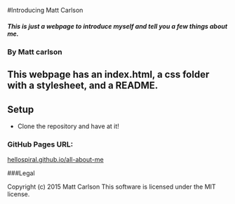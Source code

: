 #Introducing Matt Carlson

##### This is just a webpage to introduce myself and tell you a few things about me.

### By Matt carlson

## This webpage has an index.html, a css folder with a stylesheet, and a README.

## Setup

* Clone the repository and have at it!

### GitHub Pages URL:

[hellospiral.github.io/all-about-me](hellospiral.github.io/all-about-me)

###Legal

Copyright (c) 2015 Matt Carlson
This software is licensed under the MIT license.


